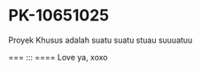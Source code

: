 PK-10651025
===========

Proyek Khusus adalah suatu suatu stuau suuuatuu


=== ::: ==== 
Love ya, xoxo
